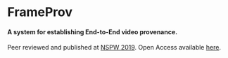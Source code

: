 # FrameProv
#### A system for establishing End-to-End video provenance.

 Peer reviewed and published at [NSPW 2019](https://dl.acm.org/doi/abs/10.1145/3368860.3368866). Open Access available [here](https://arxiv.org/abs/2005.09199). 


